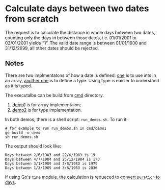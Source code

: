 # Calculate days between two dates from scratch

The request is to calculate the distance in whole days between two dates, counting only
the days in between those dates, i.e. 01/01/2001 to 03/01/2001 yields “1”. The valid
date range is between 01/01/1900 and 31/12/2999, all other dates should be
rejected.

## Notes
There are two implmentatons of how a date is defined: [one](demo1/) is to use ints in an array, [another one](demo2/) is to define a type.
Using type is eaisier to understand as it is typed.

The executalbe can be build from [cmd](cmd/) directory.
1. [demo1](cmd/demo1/main.go) is for array implementaion;
2. [demo2](cmd/demo2/main.go) is for type implementation.

In both demos, there is a shell script: `run_demos.sh`. To run it:
```shell
# for example to run run_demos.sh in cmd/demo1
go build -o demo
sh run_demos.sh
```
The output should look like:
```shell
Days between 2/6/1983 and 22/6/1983 is 19
Days between 4/7/1984 and 25/12/1984 is 173
Days between 3/1/1989 and 3/8/1983 is 1979
Days between 1/3/1989 and 3/8/1983 is 2036
```

If using Go's `time` module, the calculation is redueced to [convert `Duration` to days](cmd/native/main.go). 